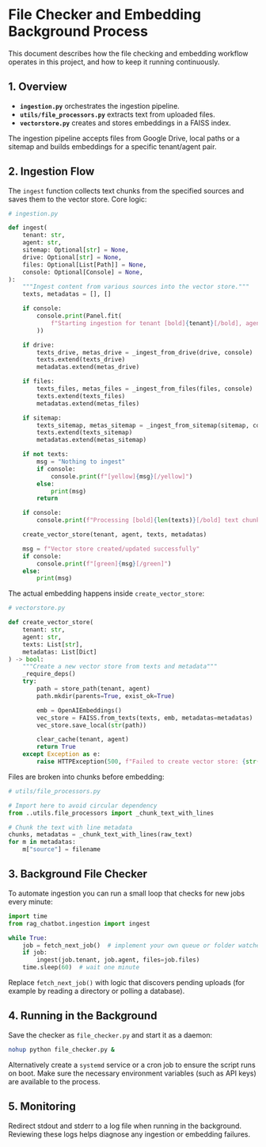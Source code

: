 # File Checker and Embedding Background Process

This document describes how the file checking and embedding workflow operates in this project, and how to keep it running continuously.

## 1. Overview

- **`ingestion.py`** orchestrates the ingestion pipeline.
- **`utils/file_processors.py`** extracts text from uploaded files.
- **`vectorstore.py`** creates and stores embeddings in a FAISS index.

The ingestion pipeline accepts files from Google Drive, local paths or a sitemap and builds embeddings for a specific tenant/agent pair.

## 2. Ingestion Flow

The `ingest` function collects text chunks from the specified sources and saves them to the vector store. Core logic:

```python
# ingestion.py

def ingest(
    tenant: str,
    agent: str,
    sitemap: Optional[str] = None,
    drive: Optional[str] = None,
    files: Optional[List[Path]] = None,
    console: Optional[Console] = None,
):
    """Ingest content from various sources into the vector store."""
    texts, metadatas = [], []

    if console:
        console.print(Panel.fit(
            f"Starting ingestion for tenant [bold]{tenant}[/bold], agent [bold]{agent}[/bold]"
        ))

    if drive:
        texts_drive, metas_drive = _ingest_from_drive(drive, console)
        texts.extend(texts_drive)
        metadatas.extend(metas_drive)

    if files:
        texts_files, metas_files = _ingest_from_files(files, console)
        texts.extend(texts_files)
        metadatas.extend(metas_files)

    if sitemap:
        texts_sitemap, metas_sitemap = _ingest_from_sitemap(sitemap, console)
        texts.extend(texts_sitemap)
        metadatas.extend(metas_sitemap)

    if not texts:
        msg = "Nothing to ingest"
        if console:
            console.print(f"[yellow]{msg}[/yellow]")
        else:
            print(msg)
        return

    if console:
        console.print(f"Processing [bold]{len(texts)}[/bold] text chunks into vector store...")

    create_vector_store(tenant, agent, texts, metadatas)

    msg = f"Vector store created/updated successfully"
    if console:
        console.print(f"[green]{msg}[/green]")
    else:
        print(msg)
```

The actual embedding happens inside `create_vector_store`:

```python
# vectorstore.py

def create_vector_store(
    tenant: str,
    agent: str,
    texts: List[str],
    metadatas: List[Dict]
) -> bool:
    """Create a new vector store from texts and metadata"""
    _require_deps()
    try:
        path = store_path(tenant, agent)
        path.mkdir(parents=True, exist_ok=True)

        emb = OpenAIEmbeddings()
        vec_store = FAISS.from_texts(texts, emb, metadatas=metadatas)
        vec_store.save_local(str(path))

        clear_cache(tenant, agent)
        return True
    except Exception as e:
        raise HTTPException(500, f"Failed to create vector store: {str(e)}")
```

Files are broken into chunks before embedding:

```python
# utils/file_processors.py

# Import here to avoid circular dependency
from ..utils.file_processors import _chunk_text_with_lines

# Chunk the text with line metadata
chunks, metadatas = _chunk_text_with_lines(raw_text)
for m in metadatas:
    m["source"] = filename
```

## 3. Background File Checker

To automate ingestion you can run a small loop that checks for new jobs every minute:

```python
import time
from rag_chatbot.ingestion import ingest

while True:
    job = fetch_next_job()  # implement your own queue or folder watcher
    if job:
        ingest(job.tenant, job.agent, files=job.files)
    time.sleep(60)  # wait one minute
```

Replace `fetch_next_job()` with logic that discovers pending uploads (for example by reading a directory or polling a database).

## 4. Running in the Background

Save the checker as `file_checker.py` and start it as a daemon:

```bash
nohup python file_checker.py &
```

Alternatively create a `systemd` service or a cron job to ensure the script runs on boot. Make sure the necessary environment variables (such as API keys) are available to the process.

## 5. Monitoring

Redirect stdout and stderr to a log file when running in the background. Reviewing these logs helps diagnose any ingestion or embedding failures.
